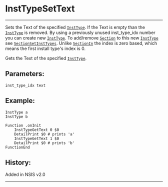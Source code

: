# InstTypeSetText

---

Sets the Text of the specified [`InstType`][1]. If the Text is empty than the [`InstType`][1] is removed. By using a previously unused inst\_type\_idx number you can create new [`InstType`][1]. To add/remove [`Section`][2] to this new [`InstType`][1] see [`SectionSetInstTypes`][3]. Unlike [`SectionIn`][4] the index is zero based, which means the first install type's index is 0.

Gets the Text of the specified [`InstType`][1].

## Parameters:

    inst_type_idx text

## Example:

	InstType a
	InstType b
	 
	Function .onInit
		InstTypeGetText 0 $0
		DetailPrint $0 # prints 'a'
		InstTypeGetText 1 $0
		DetailPrint $0 # prints 'b'
	FunctionEnd

## History:

Added in NSIS v2.0

---

[1]: InstType.md
[2]: Section.md
[3]: SectionSetInstTypes.md
[4]: SectionIn.md